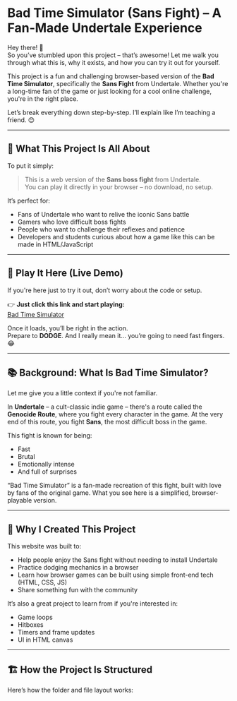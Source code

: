 # Bad Time Simulator (Sans Fight) – A Fan-Made Undertale Experience

Hey there! 👋  
So you’ve stumbled upon this project – that’s awesome! Let me walk you through what this is, why it exists, and how you can try it out for yourself.

This project is a fun and challenging browser-based version of the **Bad Time Simulator**, specifically the **Sans Fight** from Undertale. Whether you're a long-time fan of the game or just looking for a cool online challenge, you're in the right place.

Let’s break everything down step-by-step. I’ll explain like I’m teaching a friend. 😊

---

## 🎯 What This Project Is All About

To put it simply:

> This is a web version of the **Sans boss fight** from Undertale.  
> You can play it directly in your browser – no download, no setup.

It’s perfect for:
- Fans of Undertale who want to relive the iconic Sans battle
- Gamers who love difficult boss fights
- People who want to challenge their reflexes and patience
- Developers and students curious about how a game like this can be made in HTML/JavaScript

---

## 🔗 Play It Here (Live Demo)

If you're here just to try it out, don’t worry about the code or setup.

👉 **Just click this link and start playing:**  
[Bad Time Simulator](https://sans-simulator.github.io/c2-sans-fight/)

Once it loads, you’ll be right in the action.  
Prepare to **DODGE**. And I really mean it… you’re going to need fast fingers. 😂

---

## 📚 Background: What Is Bad Time Simulator?

Let me give you a little context if you're not familiar.

In **Undertale** – a cult-classic indie game – there's a route called the **Genocide Route**, where you fight every character in the game. At the very end of this route, you fight **Sans**, the most difficult boss in the game.

This fight is known for being:
- Fast
- Brutal
- Emotionally intense
- And full of surprises

“Bad Time Simulator” is a fan-made recreation of this fight, built with love by fans of the original game. What you see here is a simplified, browser-playable version.

---

## 🧠 Why I Created This Project

This website was built to:
- Help people enjoy the Sans fight without needing to install Undertale
- Practice dodging mechanics in a browser
- Learn how browser games can be built using simple front-end tech (HTML, CSS, JS)
- Share something fun with the community

It’s also a great project to learn from if you're interested in:
- Game loops
- Hitboxes
- Timers and frame updates
- UI in HTML canvas

---

## 🏗️ How the Project Is Structured

Here’s how the folder and file layout works:

